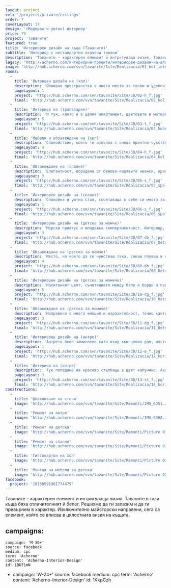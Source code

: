 ```yaml
---
layout: project
rel: '/projects/private/ceilings'
order: 7
coverLayout: 17
design: '(Модерен и уютен) интериор'
price: 70
project: 'Таваните'
featured: true
title: 'Интериорен дизайн на къща (Таваните)'
subtitle: 'Интериор с нестандартни окачени тавани'
description: 'Таваните – характерен елемент и интригуваща визия. Таваните в тази къща бяха отличителният й белег. Решихме да ги запазим и да ги превърнем в характер. Изключително майсторски направени, сега са елемент, който се вписва в цялостната визия на къщата.'
legacy: 'http://acherno.com/интериорни-проекти/интериорен-дизайн-на-апартаменти/таваните/интериорен-дизайн.html'
image: 'http://hub.acherno.com/svn/tavanite/Site/Realizacia/01_hol_interior_3_cropped.jpg'
rooms:
  -
    title: 'Вътрешен дизайн на (хол)'
    description: 'Обширно пространство с много място за голям и удобен диван. Приятни цветове, съчетани с бамбуков тапет и артистична камина. Големи прозорци, даващи много светлина на стаята. Топло оранжево и толкова много нюанси на бежово и кафяво. '
    pageLayout: 1
    project: 'http://hub.acherno.com/svn/tavanite/Site/3D/02-h_f.jpg'
    final: 'http://hub.acherno.com/svn/tavanite/Site/Realizacia/02_hol_interior_2-Edit-2.jpg'
  -
    title: 'Интериор на (трапезария)'
    description: 'И тук, както и в целия апартамент, цветовете и материалите преливат. Голямата кръгла маса е разположена в центъра на трапезарията, а около нея има удобни шкафове за всичко необходимо. Така осигуряваме и плот, на който да могат да се сложат допълните неща. Шкафовете до тавана се оказаха много полезни за съхранение на по-обемни предмети. Кухнята е свързана с трапезарията, като остава скрита от хола и общата част на първия етаж. Има много прозорци, което прави кухнята светла и приветлива и не ти остава друго, освен да сготвиш нещо хубаво и да му се насладиш заедно със семейството. '
    pageLayout: 5
    project: 'http://hub.acherno.com/svn/tavanite/Site/3D/03-t_f.jpg'
    final: 'http://hub.acherno.com/svn/tavanite/Site/Realizacia/03_kuhnia_2.jpg'
  -
    title: 'Мебели и обзавеждане на (хол)'
    description: 'Спокойствие, което те изпълва с онова приятно чувство на лежерност. Диванът задължително трябваше да е много голям, за да може всеки да се настани удобно, а бамбуковите тапети попиват звука от смеха на приятелите, дошли на гости. '
    pageLayout: 4
    project: 'http://hub.acherno.com/svn/tavanite/Site/3D/04-h_f.jpg'
    final: 'http://hub.acherno.com/svn/tavanite/Site/Realizacia/04_hol_interior_1_cropped.jpg'
  -
    title: 'Обзавеждане на (спалня)'
    description: 'Елегантност, породена от бежово-кафявите нюанси, красивата табла на леглото и наподобяващото бронз стъкло към дрешника. '
    pageLayout: 3
    project: 'http://hub.acherno.com/svn/tavanite/Site/3D/05-s_f.jpg'
    final: 'http://hub.acherno.com/svn/tavanite/Site/Realizacia/05_spalnia_3_crop.jpg'
  -
    title: 'Интериорен дизайн на (спалня)'
    description: 'Спокойна и уютна стая, съчетаваща в себе си място за заслужен отдих след дългия работен ден и модерно излъчване на един съвременен дом. '
    pageLayout: 1
    project: 'http://hub.acherno.com/svn/tavanite/Site/3D/06-s_f.jpg'
    final: 'http://hub.acherno.com/svn/tavanite/Site/Realizacia/06_spalnia_2.jpg'
  -
    title: 'Интериорен дизайн на (детска за момче)'
    description: 'Морски привкус и младежка темпераментност. Интериор, прехвърлящ човек на плажа - много вода, палми и сърфинг сред високите вълни. '
    pageLayout: 3
    project: 'http://hub.acherno.com/svn/tavanite/Site/3D/07-db_f.jpg'
    final: 'http://hub.acherno.com/svn/tavanite/Site/Realizacia/07_Detska_staq_2_interior_4.jpg'
  -
    title: 'Обзавеждане на (детска за момче)'
    description: 'Място, на което да се чувстваш така, сякаш плуваш в свои води. Там, където можеш да се прибереш и релаксираш, без да е необходимо да изминаваш хиляди километри до океана.'
    pageLayout: 4
    project: 'http://hub.acherno.com/svn/tavanite/Site/3D/08-db_f.jpg'
    final: 'http://hub.acherno.com/svn/tavanite/Site/Realizacia/08_Detska_staq_2_interior_3.jpg'
  -
    title: 'Интериорен дизайн на (детска за момиче)'
    description: 'Наситеният цвят, съчетанието между бяло и бордо и причудливите форми на шарките превръщат тийнейджърската стая в мечта. '
    pageLayout: 5
    project: 'http://hub.acherno.com/svn/tavanite/Site/3D/10-dg_f.jpg'
    final: 'http://hub.acherno.com/svn/tavanite/Site/Realizacia/10_Detska_staq_interior_2_cropped.jpg'
  -
    title: 'Обзавеждане на (детска за момиче)'
    description: 'Направена с много емоция и изразителност, точно както приляга на една млада дама. '
    pageLayout: 3
    project: 'http://hub.acherno.com/svn/tavanite/Site/3D/11-dg_f.jpg'
    final: 'http://hub.acherno.com/svn/tavanite/Site/Realizacia/11_Detska_staq_interior_1.jpg'
  -
    title: 'Интериорен дизайн на (антре)'
    description: 'Антрето беше замислено като вход към целия дом, място, където гостите да се подготвят за магията, която ги очаква.'
    pageLayout: 1
    project: 'http://hub.acherno.com/svn/tavanite/Site/3D/12-a_f.jpg'
    final: 'http://hub.acherno.com/svn/tavanite/Site/Realizacia/12_koridor_crop.jpg'
  -
    title: 'Интериор на (антре)'
    description: 'Тук попадаме на красиво стълбище в цвят капучино. Акцентът се явява начупеният в причудлива форма таван, съчетан с любопитните орнаменти по стената '
    pageLayout: 3
    project: 'http://hub.acherno.com/svn/tavanite/Site/3D/14-st_f.jpg'
    final: 'http://hub.acherno.com/svn/tavanite/Site/Realizacia/14_koridor.jpg'
constructions:
  - 
    title: 'Шпакловане на стени'
    image: 'http://hub.acherno.com/svn/tavanite/Site/Remonti/IMG_6351.JPG'
  - 
    title: 'Ремонт на антре'
    image: 'http://hub.acherno.com/svn/tavanite/Site/Remonti/IMG_6368.JPG'
  - 
    title: 'Ремонт на детска'
    image: 'http://hub.acherno.com/svn/tavanite/Site/Remonti/Picture 016.jpg'
  - 
    title: 'Ремонт на спалня'
    image: 'http://hub.acherno.com/svn/tavanite/Site/Remonti/Picture 025.jpg'
  - 
    title: 'Гипсокартон на хол'
    image: 'http://hub.acherno.com/svn/tavanite/Site/Remonti/Picture 034.jpg'
  - 
    title: 'Монтаж на мебели за детска'
    image: 'http://hub.acherno.com/svn/tavanite/Site/Remonti/Picture 022.jpg'
facebook:
  project: '10150591961774479'
---
```

Таваните – характерен елемент и интригуваща визия. Таваните в тази къща бяха отличителният й белег. Решихме да ги запазим и да ги превърнем в характер. Изключително майсторски направени, сега са елемент, който се вписва в цялостната визия на къщата.

campaigns:
  -
    campaign: 'M-30+' 
    source: facebook
    medium: cpc
    term: 'Acherno'
    content: 'Acherno-Interior-Design'
    id: 1BU71mN
  -
    campaign: 'W-24+' 
    source: facebook
    medium: cpc
    term: 'Acherno'
    content: 'Acherno-Interior-Design'
    id: 1KkpCzh
